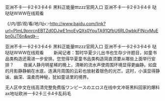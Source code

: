 亚洲不卡一卡2卡3卡4卡
黑料正能量tttzzz官网入口
亚洲不卡一卡2卡3卡4卡
哒哒哒WWW在线观看


《/内/部/观/看/地/址👉http://www.baidu.com/link?url=PImL9pnrcnEBTZd0DJwE1moEyQXs0YpuTA91QfbU6RL0wbkiFlNcvMuEbn0iJT6n&wd》--

亚洲不卡一卡2卡3卡4卡
黑料正能量tttzzz官网入口
亚洲不卡一卡2卡3卡4卡
哒哒哒WWW在线观看
　　新闻记者：暂时华夏少儿出书也生存少许题目，如童书品类构造还需进一步安排。您觉得华夏童书品类构造简直须要从哪些上面举行安排？
　　夜阑人静月明星稀的晚上，清晰的流水声使周围环境显得更幽静。如盘的月影静静躺在水底，连满月周围的云彩也放射着银色的光芒。这时，小溪显得静谧、幽深、温柔而神秘，犹如童话里的境界。





无人区中文在线高清完整免费版ワンピースのエロス在线中文冲哥黑料回家的爆料ax地址欧洲一卡2卡三卡4卡乱码毛
